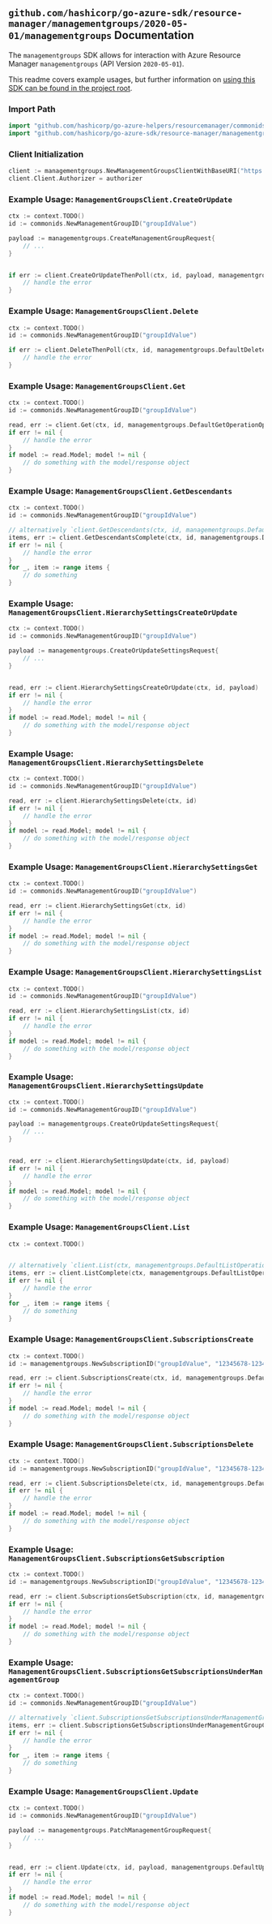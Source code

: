 
## `github.com/hashicorp/go-azure-sdk/resource-manager/managementgroups/2020-05-01/managementgroups` Documentation

The `managementgroups` SDK allows for interaction with Azure Resource Manager `managementgroups` (API Version `2020-05-01`).

This readme covers example usages, but further information on [using this SDK can be found in the project root](https://github.com/hashicorp/go-azure-sdk/tree/main/docs).

### Import Path

```go
import "github.com/hashicorp/go-azure-helpers/resourcemanager/commonids"
import "github.com/hashicorp/go-azure-sdk/resource-manager/managementgroups/2020-05-01/managementgroups"
```


### Client Initialization

```go
client := managementgroups.NewManagementGroupsClientWithBaseURI("https://management.azure.com")
client.Client.Authorizer = authorizer
```


### Example Usage: `ManagementGroupsClient.CreateOrUpdate`

```go
ctx := context.TODO()
id := commonids.NewManagementGroupID("groupIdValue")

payload := managementgroups.CreateManagementGroupRequest{
	// ...
}


if err := client.CreateOrUpdateThenPoll(ctx, id, payload, managementgroups.DefaultCreateOrUpdateOperationOptions()); err != nil {
	// handle the error
}
```


### Example Usage: `ManagementGroupsClient.Delete`

```go
ctx := context.TODO()
id := commonids.NewManagementGroupID("groupIdValue")

if err := client.DeleteThenPoll(ctx, id, managementgroups.DefaultDeleteOperationOptions()); err != nil {
	// handle the error
}
```


### Example Usage: `ManagementGroupsClient.Get`

```go
ctx := context.TODO()
id := commonids.NewManagementGroupID("groupIdValue")

read, err := client.Get(ctx, id, managementgroups.DefaultGetOperationOptions())
if err != nil {
	// handle the error
}
if model := read.Model; model != nil {
	// do something with the model/response object
}
```


### Example Usage: `ManagementGroupsClient.GetDescendants`

```go
ctx := context.TODO()
id := commonids.NewManagementGroupID("groupIdValue")

// alternatively `client.GetDescendants(ctx, id, managementgroups.DefaultGetDescendantsOperationOptions())` can be used to do batched pagination
items, err := client.GetDescendantsComplete(ctx, id, managementgroups.DefaultGetDescendantsOperationOptions())
if err != nil {
	// handle the error
}
for _, item := range items {
	// do something
}
```


### Example Usage: `ManagementGroupsClient.HierarchySettingsCreateOrUpdate`

```go
ctx := context.TODO()
id := commonids.NewManagementGroupID("groupIdValue")

payload := managementgroups.CreateOrUpdateSettingsRequest{
	// ...
}


read, err := client.HierarchySettingsCreateOrUpdate(ctx, id, payload)
if err != nil {
	// handle the error
}
if model := read.Model; model != nil {
	// do something with the model/response object
}
```


### Example Usage: `ManagementGroupsClient.HierarchySettingsDelete`

```go
ctx := context.TODO()
id := commonids.NewManagementGroupID("groupIdValue")

read, err := client.HierarchySettingsDelete(ctx, id)
if err != nil {
	// handle the error
}
if model := read.Model; model != nil {
	// do something with the model/response object
}
```


### Example Usage: `ManagementGroupsClient.HierarchySettingsGet`

```go
ctx := context.TODO()
id := commonids.NewManagementGroupID("groupIdValue")

read, err := client.HierarchySettingsGet(ctx, id)
if err != nil {
	// handle the error
}
if model := read.Model; model != nil {
	// do something with the model/response object
}
```


### Example Usage: `ManagementGroupsClient.HierarchySettingsList`

```go
ctx := context.TODO()
id := commonids.NewManagementGroupID("groupIdValue")

read, err := client.HierarchySettingsList(ctx, id)
if err != nil {
	// handle the error
}
if model := read.Model; model != nil {
	// do something with the model/response object
}
```


### Example Usage: `ManagementGroupsClient.HierarchySettingsUpdate`

```go
ctx := context.TODO()
id := commonids.NewManagementGroupID("groupIdValue")

payload := managementgroups.CreateOrUpdateSettingsRequest{
	// ...
}


read, err := client.HierarchySettingsUpdate(ctx, id, payload)
if err != nil {
	// handle the error
}
if model := read.Model; model != nil {
	// do something with the model/response object
}
```


### Example Usage: `ManagementGroupsClient.List`

```go
ctx := context.TODO()


// alternatively `client.List(ctx, managementgroups.DefaultListOperationOptions())` can be used to do batched pagination
items, err := client.ListComplete(ctx, managementgroups.DefaultListOperationOptions())
if err != nil {
	// handle the error
}
for _, item := range items {
	// do something
}
```


### Example Usage: `ManagementGroupsClient.SubscriptionsCreate`

```go
ctx := context.TODO()
id := managementgroups.NewSubscriptionID("groupIdValue", "12345678-1234-9876-4563-123456789012")

read, err := client.SubscriptionsCreate(ctx, id, managementgroups.DefaultSubscriptionsCreateOperationOptions())
if err != nil {
	// handle the error
}
if model := read.Model; model != nil {
	// do something with the model/response object
}
```


### Example Usage: `ManagementGroupsClient.SubscriptionsDelete`

```go
ctx := context.TODO()
id := managementgroups.NewSubscriptionID("groupIdValue", "12345678-1234-9876-4563-123456789012")

read, err := client.SubscriptionsDelete(ctx, id, managementgroups.DefaultSubscriptionsDeleteOperationOptions())
if err != nil {
	// handle the error
}
if model := read.Model; model != nil {
	// do something with the model/response object
}
```


### Example Usage: `ManagementGroupsClient.SubscriptionsGetSubscription`

```go
ctx := context.TODO()
id := managementgroups.NewSubscriptionID("groupIdValue", "12345678-1234-9876-4563-123456789012")

read, err := client.SubscriptionsGetSubscription(ctx, id, managementgroups.DefaultSubscriptionsGetSubscriptionOperationOptions())
if err != nil {
	// handle the error
}
if model := read.Model; model != nil {
	// do something with the model/response object
}
```


### Example Usage: `ManagementGroupsClient.SubscriptionsGetSubscriptionsUnderManagementGroup`

```go
ctx := context.TODO()
id := commonids.NewManagementGroupID("groupIdValue")

// alternatively `client.SubscriptionsGetSubscriptionsUnderManagementGroup(ctx, id)` can be used to do batched pagination
items, err := client.SubscriptionsGetSubscriptionsUnderManagementGroupComplete(ctx, id)
if err != nil {
	// handle the error
}
for _, item := range items {
	// do something
}
```


### Example Usage: `ManagementGroupsClient.Update`

```go
ctx := context.TODO()
id := commonids.NewManagementGroupID("groupIdValue")

payload := managementgroups.PatchManagementGroupRequest{
	// ...
}


read, err := client.Update(ctx, id, payload, managementgroups.DefaultUpdateOperationOptions())
if err != nil {
	// handle the error
}
if model := read.Model; model != nil {
	// do something with the model/response object
}
```
